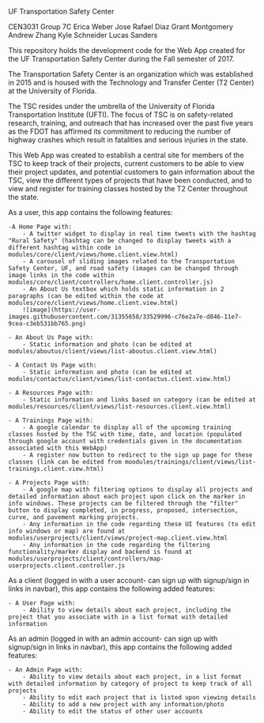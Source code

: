 UF Transportation Safety Center

CEN3031 Group 7C
	Erica Weber
	Jose Rafael Diaz 
	Grant Montgomery 
	Andrew Zhang
	Kyle Schneider
	Lucas Sanders 

This repository holds the development code for the Web App created for the UF Transportation Safety Center during the Fall semester of 2017. 

The Transportation Safety Center is an organization which was established in 2015 and is housed with the Technology and Transfer Center (T2 Center) at the University of Florida. 

The TSC resides under the umbrella of the University of Florida Transportation Institute (UFTI). The focus of TSC is on safety-related research, training, and outreach that has increased over the past five years as the FDOT has affirmed its commitment to reducing the number of highway crashes which result in fatalities and serious injuries in the state.

This Web App was created to establish a central site for members of the TSC to keep track of their projects, current customers to be able to view their project updates, and potential customers to gain information about the TSC, view the different types of projects that have been conducted, and to view and register for training classes hosted by the T2 Center throughout the state. 

As a user, this app contains the following features:

	-A Home Page with:
		- A twitter widget to display in real time tweets with the hashtag "Rural Safety" (hashtag can be changed to display tweets with a different hashtag within code in modules/core/client/views/home.client.view.html)
		- A carousel of sliding images related to the Transportation Safety Center, UF, and road safety (images can be changed through image links in the code within modules/core/client/controllers/home.client.controller.js)
		- An About Us textbox which holds static information in 2 paragraphs (can be edited within the code at modules/core/client/views/home.client.view.html) 
		![image](https://user-images.githubusercontent.com/31355658/33529996-c76e2a7e-d846-11e7-9cea-c3eb531bb765.png)

	- An About Us Page with:
		- Static information and photo (can be edited at modules/aboutus/client/views/list-aboutus.client.view.html)

	- A Contact Us Page with:
		- Static information and photo (can be edited at modules/contactus/client/views/list-contactus.client.view.html)

	- A Resources Page with:
		- Static information and links based on category (can be edited at modules/resources/client/views/list-resources.client.view.html)

	- A Trainings Page with:
		- A google calendar to display all of the upcoming training classes hosted by the TSC with time, date, and location (populated through google account with credentials given in the documentation associated with this WebApp) 
		- A register now button to redirect to the sign up page for these classes (link can be edited from moodules/trainings/client/views/list-trainings.client.view.html)

	- A Projects Page with:
		- A google map with filtering options to display all projects and detailed information about each project upon click on the marker in info windows. These projects can be filtered through the "filter" button to display completed, in progress, proposed, intersection, curve, and pavement marking projects. 
		- Any information in the code regarding these UI features (to edit info windows or map) are found at modules/userprojects/client/views/project-map.client.view.html 
		- Any information in the code regarding the filtering functionality/marker display and backend is found at modules/userprojects/client/controllers/map-userprojects.client.controller.js 

As a client (logged in with a user account- can sign up with signup/sign in links in navbar), this app contains the following added features:

	- A User Page with:
		- Ability to view details about each project, including the project that you associate with in a list format with detailed information 

As an admin (logged in with an admin account- can sign up with signup/sign in links in navbar), this app contains the following added features:

	- An Admin Page with:
		- Ability to view details about each project, in a list format with detailed information by category of project to keep track of all projects
		- Ability to edit each project that is listed upon viewing details
		- Ability to add a new project with any information/photo 
		- Ability to edit the status of other user accounts 
	









